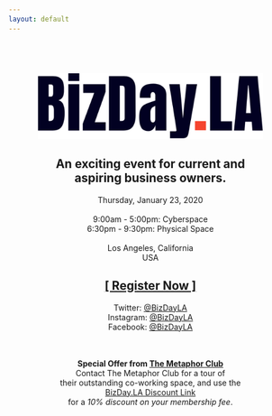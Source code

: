 ```yaml
---
layout: default
---
```

<center>
<h2>&nbsp;</h2>
<img src="/images/BizDayLA.png" width="400">

<h2>An exciting event for current and<br/> aspiring business owners.</h2>
<p>
Thursday, January 23, 2020<br/>&nbsp;<br/>
9:00am - 5:00pm: Cyberspace<br/>
6:30pm - 9:30pm: Physical Space<br/>&nbsp;<br/>
Los Angeles, California<br/>
USA
</p>
<p>
<h2><a href="https://www.eventbrite.com/e/bizdayla-tickets-85448796651">[ Register Now ]</a></h2>
</p>
<p>
Twitter: <a href="https://twitter.com/bizdayla">@BizDayLA</a><br/>
Instagram: <a href="https://instagram.com/bizdayla">@BizDayLA</a><br/>
Facebook: <a href="https://facebook.com/bizdayla">@BizDayLA</a><br/>
&nbsp;<br/>
&nbsp;<br/>
</p>

<p>
<b>Special Offer from <a href="http://themetaphorclub.com">The Metaphor Club</a></b><br/>
Contact The Metaphor Club for a tour of<br/>
their outstanding co-working space, and use the<br/>
<a href="https://themetaphorclub.gymmasteronline.com/portal/signup/details/1240fa1ba05770b8efb75fb02a22a618">BizDay.LA Discount Link</a><br/>for a <i>10% discount on your membership fee</i>.
</p>
&nbsp;<br/>
&nbsp;<br/>
&nbsp;<br/>
&nbsp;<br/>
&nbsp;<br/>

</center>